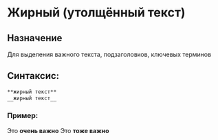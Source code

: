 # Жирный (утолщённый текст)

## Назначение

Для выделения важного текста, подзаголовков, ключевых терминов

## Синтаксис:

```markdown
**жирный текст**
__жирный текст__
```

### Пример:

Это **очень важно**
Это **тоже важно**